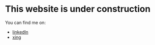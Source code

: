 # This website is under construction

You can find me on:

* [linkedIn](https://www.linkedin.com/in/jelena-đokić-60987336/?originalSubdomain=de)
* [xing](https://www.xing.com/profile/Jelena_Djokic2/cv)
